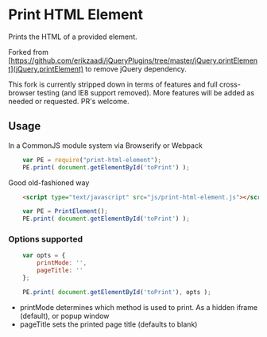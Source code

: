 # Print HTML Element

Prints the HTML of a provided element.

Forked from [https://github.com/erikzaadi/jQueryPlugins/tree/master/jQuery.printElement](jQuery.printElement) to remove jQuery dependency.

This fork is currently stripped down in terms of features and full cross-browser testing (and IE8 support removed). More features will be added as needed or requested.
PR's welcome.


## Usage

In a CommonJS module system via Browserify or Webpack
```js
    var PE = require("print-html-element");
    PE.print( document.getElementById('toPrint') );
```

Good old-fashioned way
```html
    <script type="text/javascript" src="js/print-html-element.js"></script>
```
```js
    var PE = PrintElement();
    PE.print( document.getElementById('toPrint') );
```

### Options supported
```js
    var opts = {
        printMode: '',
        pageTitle: ''
    };

    PE.print( document.getElementById('toPrint'), opts );
```

- printMode determines which method is used to print. As a hidden iframe (default), or popup window
- pageTitle sets the printed page title (defaults to blank)
